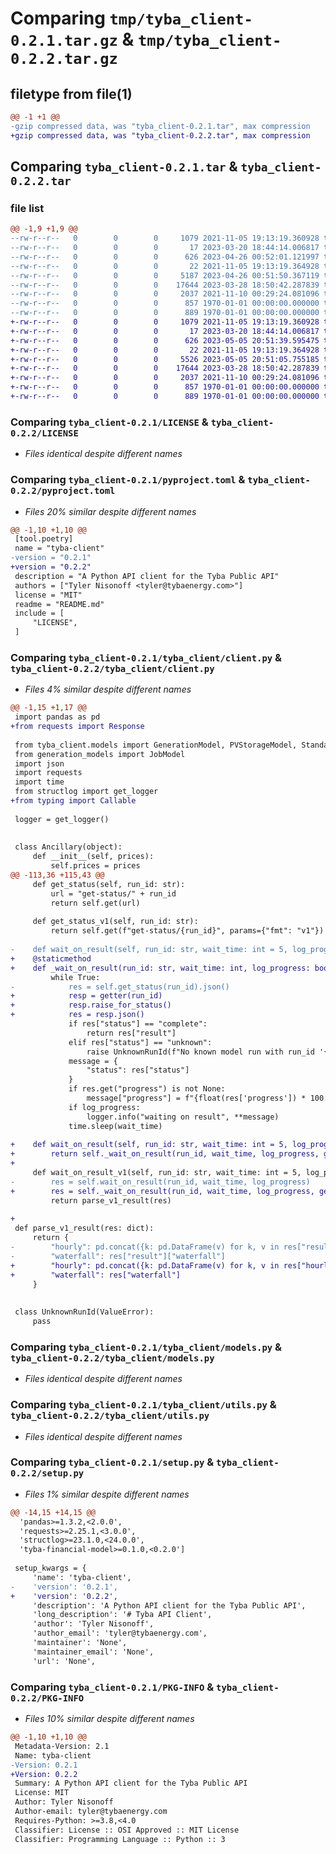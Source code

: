# Comparing `tmp/tyba_client-0.2.1.tar.gz` & `tmp/tyba_client-0.2.2.tar.gz`

## filetype from file(1)

```diff
@@ -1 +1 @@
-gzip compressed data, was "tyba_client-0.2.1.tar", max compression
+gzip compressed data, was "tyba_client-0.2.2.tar", max compression
```

## Comparing `tyba_client-0.2.1.tar` & `tyba_client-0.2.2.tar`

### file list

```diff
@@ -1,9 +1,9 @@
--rw-r--r--   0        0        0     1079 2021-11-05 19:13:19.360928 tyba_client-0.2.1/LICENSE
--rw-r--r--   0        0        0       17 2023-03-20 18:44:14.006817 tyba_client-0.2.1/README.md
--rw-r--r--   0        0        0      626 2023-04-26 00:52:01.121997 tyba_client-0.2.1/pyproject.toml
--rw-r--r--   0        0        0       22 2021-11-05 19:13:19.364928 tyba_client-0.2.1/tyba_client/__init__.py
--rw-r--r--   0        0        0     5187 2023-04-26 00:51:50.367119 tyba_client-0.2.1/tyba_client/client.py
--rw-r--r--   0        0        0    17644 2023-03-28 18:50:42.287839 tyba_client-0.2.1/tyba_client/models.py
--rw-r--r--   0        0        0     2037 2021-11-10 00:29:24.081096 tyba_client-0.2.1/tyba_client/utils.py
--rw-r--r--   0        0        0      857 1970-01-01 00:00:00.000000 tyba_client-0.2.1/setup.py
--rw-r--r--   0        0        0      889 1970-01-01 00:00:00.000000 tyba_client-0.2.1/PKG-INFO
+-rw-r--r--   0        0        0     1079 2021-11-05 19:13:19.360928 tyba_client-0.2.2/LICENSE
+-rw-r--r--   0        0        0       17 2023-03-20 18:44:14.006817 tyba_client-0.2.2/README.md
+-rw-r--r--   0        0        0      626 2023-05-05 20:51:39.595475 tyba_client-0.2.2/pyproject.toml
+-rw-r--r--   0        0        0       22 2021-11-05 19:13:19.364928 tyba_client-0.2.2/tyba_client/__init__.py
+-rw-r--r--   0        0        0     5526 2023-05-05 20:51:05.755185 tyba_client-0.2.2/tyba_client/client.py
+-rw-r--r--   0        0        0    17644 2023-03-28 18:50:42.287839 tyba_client-0.2.2/tyba_client/models.py
+-rw-r--r--   0        0        0     2037 2021-11-10 00:29:24.081096 tyba_client-0.2.2/tyba_client/utils.py
+-rw-r--r--   0        0        0      857 1970-01-01 00:00:00.000000 tyba_client-0.2.2/setup.py
+-rw-r--r--   0        0        0      889 1970-01-01 00:00:00.000000 tyba_client-0.2.2/PKG-INFO
```

### Comparing `tyba_client-0.2.1/LICENSE` & `tyba_client-0.2.2/LICENSE`

 * *Files identical despite different names*

### Comparing `tyba_client-0.2.1/pyproject.toml` & `tyba_client-0.2.2/pyproject.toml`

 * *Files 20% similar despite different names*

```diff
@@ -1,10 +1,10 @@
 [tool.poetry]
 name = "tyba-client"
-version = "0.2.1"
+version = "0.2.2"
 description = "A Python API client for the Tyba Public API"
 authors = ["Tyler Nisonoff <tyler@tybaenergy.com>"]
 license = "MIT"
 readme = "README.md"
 include = [
     "LICENSE",
 ]
```

### Comparing `tyba_client-0.2.1/tyba_client/client.py` & `tyba_client-0.2.2/tyba_client/client.py`

 * *Files 4% similar despite different names*

```diff
@@ -1,15 +1,17 @@
 import pandas as pd
+from requests import Response
 
 from tyba_client.models import GenerationModel, PVStorageModel, StandaloneStorageModel
 from generation_models import JobModel
 import json
 import requests
 import time
 from structlog import get_logger
+from typing import Callable
 
 logger = get_logger()
 
 
 class Ancillary(object):
     def __init__(self, prices):
         self.prices = prices
@@ -113,36 +115,43 @@
     def get_status(self, run_id: str):
         url = "get-status/" + run_id
         return self.get(url)
 
     def get_status_v1(self, run_id: str):
         return self.get(f"get-status/{run_id}", params={"fmt": "v1"})
 
-    def wait_on_result(self, run_id: str, wait_time: int = 5, log_progress: bool = False):
+    @staticmethod
+    def _wait_on_result(run_id: str, wait_time: int, log_progress: bool, getter: Callable[[str], Response]):
         while True:
-            res = self.get_status(run_id).json()
+            resp = getter(run_id)
+            resp.raise_for_status()
+            res = resp.json()
             if res["status"] == "complete":
                 return res["result"]
             elif res["status"] == "unknown":
                 raise UnknownRunId(f"No known model run with run_id '{run_id}'")
             message = {
                 "status": res["status"]
             }
             if res.get("progress") is not None:
                 message["progress"] = f"{float(res['progress']) * 100:3.1f}%"
             if log_progress:
                 logger.info("waiting on result", **message)
             time.sleep(wait_time)
 
+    def wait_on_result(self, run_id: str, wait_time: int = 5, log_progress: bool = False):
+        return self._wait_on_result(run_id, wait_time, log_progress, getter=self.get_status)
+
     def wait_on_result_v1(self, run_id: str, wait_time: int = 5, log_progress: bool = False):
-        res = self.wait_on_result(run_id, wait_time, log_progress)
+        res = self._wait_on_result(run_id, wait_time, log_progress, getter=self.get_status_v1)
         return parse_v1_result(res)
 
+
 def parse_v1_result(res: dict):
     return {
-        "hourly": pd.concat({k: pd.DataFrame(v) for k, v in res["result"]["hourly"].items()}, axis=1),
-        "waterfall": res["result"]["waterfall"]
+        "hourly": pd.concat({k: pd.DataFrame(v) for k, v in res["hourly"].items()}, axis=1),
+        "waterfall": res["waterfall"]
     }
 
 
 class UnknownRunId(ValueError):
     pass
```

### Comparing `tyba_client-0.2.1/tyba_client/models.py` & `tyba_client-0.2.2/tyba_client/models.py`

 * *Files identical despite different names*

### Comparing `tyba_client-0.2.1/tyba_client/utils.py` & `tyba_client-0.2.2/tyba_client/utils.py`

 * *Files identical despite different names*

### Comparing `tyba_client-0.2.1/setup.py` & `tyba_client-0.2.2/setup.py`

 * *Files 1% similar despite different names*

```diff
@@ -14,15 +14,15 @@
  'pandas>=1.3.2,<2.0.0',
  'requests>=2.25.1,<3.0.0',
  'structlog>=23.1.0,<24.0.0',
  'tyba-financial-model>=0.1.0,<0.2.0']
 
 setup_kwargs = {
     'name': 'tyba-client',
-    'version': '0.2.1',
+    'version': '0.2.2',
     'description': 'A Python API client for the Tyba Public API',
     'long_description': '# Tyba API Client',
     'author': 'Tyler Nisonoff',
     'author_email': 'tyler@tybaenergy.com',
     'maintainer': 'None',
     'maintainer_email': 'None',
     'url': 'None',
```

### Comparing `tyba_client-0.2.1/PKG-INFO` & `tyba_client-0.2.2/PKG-INFO`

 * *Files 10% similar despite different names*

```diff
@@ -1,10 +1,10 @@
 Metadata-Version: 2.1
 Name: tyba-client
-Version: 0.2.1
+Version: 0.2.2
 Summary: A Python API client for the Tyba Public API
 License: MIT
 Author: Tyler Nisonoff
 Author-email: tyler@tybaenergy.com
 Requires-Python: >=3.8,<4.0
 Classifier: License :: OSI Approved :: MIT License
 Classifier: Programming Language :: Python :: 3
```

